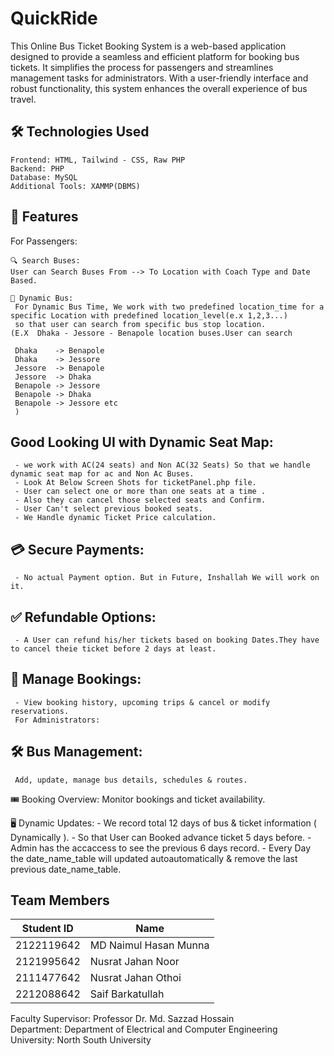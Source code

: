 # QuickRide
This Online Bus Ticket Booking System is a web-based application designed to provide a seamless and efficient platform for booking bus tickets. It simplifies the process for passengers and streamlines management tasks for administrators. With a user-friendly interface and robust functionality, this system enhances the overall experience of bus travel.

## 🛠️ Technologies Used

    Frontend: HTML, Tailwind - CSS, Raw PHP
    Backend: PHP
    Database: MySQL 
    Additional Tools: XAMMP(DBMS)
## 🚀 Features
For Passengers:

    🔍 Search Buses:
    User can Search Buses From --> To Location with Coach Type and Date Based.

    🚌 Dynamic Bus:
     For Dynamic Bus Time, We work with two predefined location_time for a specific Location with predefined location_level(e.x 1,2,3...) 
     so that user can search from specific bus stop location.
    (E.X  Dhaka - Jessore - Benapole location buses.User can search

     Dhaka    -> Benapole
     Dhaka    -> Jessore
     Jessore  -> Benapole
     Jessore  -> Dhaka
     Benapole -> Jessore
     Benapole -> Dhaka
     Benapole -> Jessore etc
     )
## Good Looking UI with Dynamic Seat Map:
     - we work with AC(24 seats) and Non AC(32 Seats) So that we handle dynamic seat map for ac and Non Ac Buses.
     - Look At Below Screen Shots for ticketPanel.php file. 
     - User can select one or more than one seats at a time .
     - Also they can cancel those selected seats and Confirm.
     - User Can't select previous booked seats.
     - We Handle dynamic Ticket Price calculation. 
## 💳 Secure Payments: 
     - No actual Payment option. But in Future, Inshallah We will work on it.

## ✅ Refundable Options:
     - A User can refund his/her tickets based on booking Dates.They have to cancel theie ticket before 2 days at least.
## 📂 Manage Bookings:
     - View booking history, upcoming trips & cancel or modify reservations.
     For Administrators:

## 🛠️ Bus Management: 
     Add, update, manage bus details, schedules & routes.

🎟️ Booking Overview:
     Monitor bookings and ticket availability.

🖥️ Dynamic Updates:
    - We record total 12 days of bus & ticket information ( Dynamically ).
    - So that User can Booked advance ticket  5 days before.
    - Admin has the accaccess to see the previous 6 days record.
    - Every Day the date_name_table will updated autoautomatically & remove the last previous date_name_table.


## Team Members

| Student ID  | Name                     |
|-------------|--------------------------|
| 2122119642  | MD Naimul Hasan Munna    |
| 2121995642  | Nusrat Jahan Noor        |
| 2111477642  | Nusrat Jahan Othoi       |
| 2212088642  | Saif Barkatullah         |

Faculty Supervisor: Professor Dr. Md. Sazzad Hossain </br>
Department: Department of Electrical and Computer Engineering </br>
University: North South University </br>



